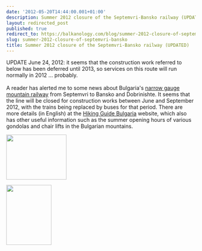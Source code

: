 ```yaml
---
date: '2012-05-20T14:44:00.001+01:00'
description: Summer 2012 closure of the Septemvri-Bansko railway (UPDATED)
layout: redirected_post
published: true
redirect_to: https://balkanology.com/blog/summer-2012-closure-of-septemvri-bansko/
slug: summer-2012-closure-of-septemvri-bansko
title: Summer 2012 closure of the Septemvri-Bansko railway (UPDATED)
---
```


UPDATE June 24, 2012: it seems that the construction work referred to below has been deferred until 2013, so services on this route will run normally in 2012 ... probably.<br />
<br />
A reader has alerted me to some news about Bulgaria's <a href="http://www.balkanology.com/overview/article_scenicrailways.html#bulgaria">narrow gauge mountain railway</a> from Septemvri to Bansko and Dobrinishte. It seems that the line will be closed for construction works between June and September 2012, with the trains being replaced by buses for that period.  There are more details (in English) at the <a href="http://mountain-guide-bulgaria.com/?p=2498">Hiking Guide Bulgaria</a> website, which also has other useful information such as the summer opening hours of various gondolas and chair lifts in the Bulgarian mountains.  <br />
<div class="separator" style="clear: both; text-align: center;">
<a href="http://www.pbase.com/alangrant/image/46766132" style="clear: left; float: left; margin-bottom: 1em; margin-right: 1em;"><img border="0" height="120" src="http://www.pbase.com/alangrant/image/46766132/medium.jpg" width="160" /></a><a href="http://www.pbase.com/alangrant/image/46766138" style="clear: left; float: left; margin-bottom: 1em; margin-right: 1em;"><img border="0" height="160" src="http://www.pbase.com/alangrant/image/46766138/medium.jpg" width="120" /></a></div>